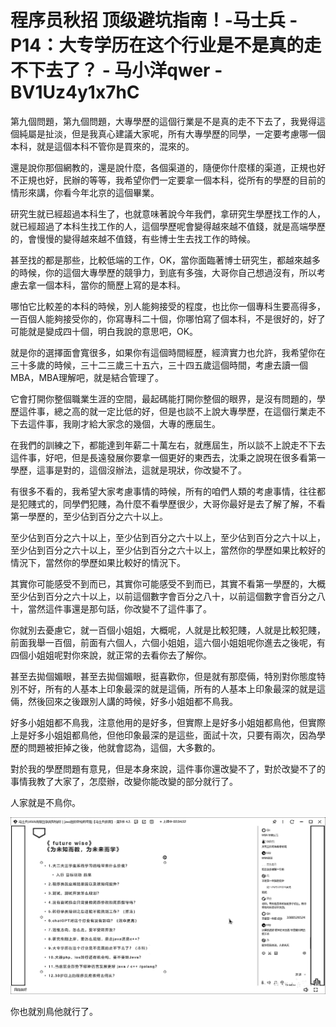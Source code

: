 # 程序员秋招 顶级避坑指南！-马士兵 - P14：大专学历在这个行业是不是真的走不下去了？ - 马小洋qwer - BV1Uz4y1x7hC

第九個問題，第九個問題，大專學歷的這個行業是不是真的走不下去了，我覺得這個純屬是扯淡，但是我真心建議大家呢，所有大專學歷的同學，一定要考慮哪一個本科，就是這個本科不管你是買來的，混來的。

還是說你那個網教的，還是說什麼，各個渠道的，隨便你什麼樣的渠道，正規也好不正規也好，民辦的等等，我希望你們一定要拿一個本科，從所有的學歷的目前的情形來講，你看今年北京的這個畢業。

研究生就已經超過本科生了，也就意味著說今年我們，拿研究生學歷找工作的人，就已經超過了本科生找工作的人，這個學歷呢會變得越來越不值錢，就是高端學歷的，會慢慢的變得越來越不值錢，有些博士生去找工作的時候。

甚至找的都是那些，比較低端的工作，OK，當你面臨著博士研究生，都越來越多的時候，你的這個大專學歷的競爭力，到底有多強，大哥你自己想過沒有，所以考慮去拿一個本科，當你的簡歷上寫的是本科。

哪怕它比較差的本科的時候，別人能夠接受的程度，也比你一個專科生要高得多，一百個人能夠接受你的，你寫專科二十個，你哪怕寫了個本科，不是很好的，好了可能就是變成四十個，明白我說的意思吧，OK。

就是你的選擇面會寬很多，如果你有這個時間經歷，經濟實力也允許，我希望你在三十多歲的時候，三十二三歲三十五六，三十四五歲這個時間，考慮去讀一個MBA，MBA理解吧，就是結合管理了。

它會打開你整個職業生涯的空間，最起碼能打開你整個的眼界，是沒有問題的，學歷這件事，總之高的就一定比低的好，但是也談不上說大專學歷，在這個行業走不下去這件事，我剛才給大家念的幾個，大專的應屆生。

在我們的訓練之下，都能達到年薪二十萬左右，就應屆生，所以談不上說走不下去這件事，好吧，但是長遠發展你要拿一個更好的東西去，沈秉之說現在很多看第一學歷，這事是對的，這個沒辦法，這就是現狀，你改變不了。

有很多不看的，我希望大家考慮事情的時候，所有的咱們人類的考慮事情，往往都是犯賤式的，同學們犯賤，為什麼不看學歷很少，大哥你最好是去了解了解，不看第一學歷的，至少佔到百分之六十以上。

至少佔到百分之六十以上，至少佔到百分之六十以上，至少佔到百分之六十以上，至少佔到百分之六十以上，至少佔到百分之六十以上，當然你的學歷如果比較好的情況下，當然你的學歷如果比較好的情況下。

其實你可能感受不到而已，其實你可能感受不到而已，其實不看第一學歷的，大概至少佔到百分之六十以上，以前這個數字會百分之八十，以前這個數字會百分之八十，當然這件事還是那句話，你改變不了這件事了。

你就別去憂慮它，就一百個小姐姐，大概呢，人就是比較犯賤，人就是比較犯賤，前面我舉一百個，前面有六個人，六個小姐姐，這六個小姐姐呢你進去之後呢，有四個小姐姐呢對你來說，就正常的去看你去了解你。

甚至去拋個媚眼，甚至去拋個媚眼，挺喜歡你，但是就有那麼倆，特別對你態度特別不好，所有的人基本上印象最深的就是這倆，所有的人基本上印象最深的就是這倆，然後回來之後跟別人講的時候，好多小姐姐都不鳥我。

好多小姐姐都不鳥我，注意他用的是好多，但實際上是好多小姐姐都鳥他，但實際上是好多小姐姐都鳥他，但他印象最深的是這些，面試十次，只要有兩次，因為學歷的問題被拒掉之後，他就會認為，這個，大多數的。

對於我的學歷問題有意見，但是本身來說，這件事你還改變不了，對於改變不了的事情我教了大家了，怎麼辦，改變你能改變的部分就行了。

人家就是不鳥你。

![](img/751a325fc796d32a7e9ead6e118c4b29_1.png)

你也就別鳥他就行了。